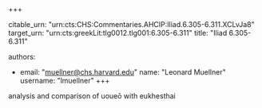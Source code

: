 +++


citable_urn: "urn:cts:CHS:Commentaries.AHCIP:Iliad.6.305-6.311.XCLvJa8"
target_urn: "urn:cts:greekLit:tlg0012.tlg001:6.305-6.311"
title: "Iliad 6.305-6.311"

authors:
- email: "muellner@chs.harvard.edu"
  name: "Leonard Muellner"
  username: "lmuellner"
+++

<p>analysis and comparison of uoueō with eukhesthai</p>